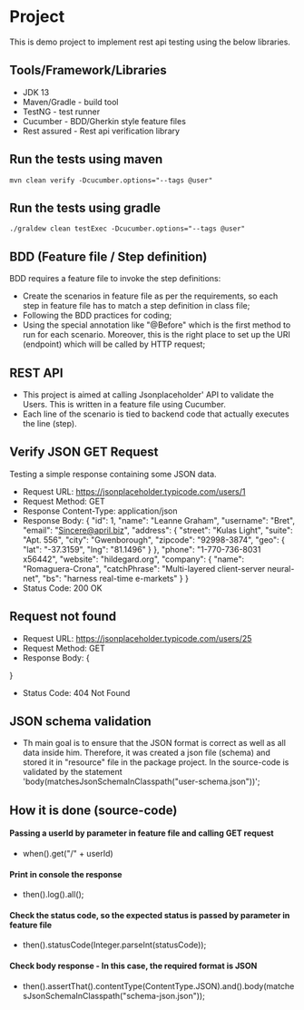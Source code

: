 # Project
This is  demo project to implement rest api testing using the below libraries.

## Tools/Framework/Libraries
- JDK 13
- Maven/Gradle - build tool
- TestNG - test runner
- Cucumber - BDD/Gherkin style feature files
- Rest assured - Rest api verification library


## Run the tests using maven
```shell script
mvn clean verify -Dcucumber.options="--tags @user"
```
## Run the tests using gradle
```shell script
./graldew clean testExec -Dcucumber.options="--tags @user"
```

## BDD (Feature file / Step definition)
BDD requires a feature file to invoke the step definitions:
- Create the scenarios in feature file as per the requirements, so each step in feature file has to match a step definition in class file;
- Following the BDD practices for coding;
- Using the special annotation like "@Before" which is the first method to run for each scenario. Moreover, this is the right place to set up the URI (endpoint) which will be called by HTTP request;

## REST API 
- This project is aimed at calling Jsonplaceholder' API to validate the Users. This is written in a feature file using Cucumber.
- Each line of the scenario is tied to backend code that actually executes the line (step).

## Verify JSON GET Request

Testing a simple response containing some JSON data.

- Request URL: https://jsonplaceholder.typicode.com/users/1
- Request Method: GET
- Response Content-Type: application/json
- Response Body:
{
  "id": 1,
  "name": "Leanne Graham",
  "username": "Bret",
  "email": "Sincere@april.biz",
  "address": {
    "street": "Kulas Light",
    "suite": "Apt. 556",
    "city": "Gwenborough",
    "zipcode": "92998-3874",
    "geo": {
      "lat": "-37.3159",
      "lng": "81.1496"
    }
  },
  "phone": "1-770-736-8031 x56442",
  "website": "hildegard.org",
  "company": {
    "name": "Romaguera-Crona",
    "catchPhrase": "Multi-layered client-server neural-net",
    "bs": "harness real-time e-markets"
  }
}
- Status Code: 200 OK

## Request not found 
- Request URL: https://jsonplaceholder.typicode.com/users/25
- Request Method: GET
- Response Body:
{
  
}
- Status Code: 404 Not Found

## JSON schema validation
- Th main goal is to ensure that the JSON format is correct as well as all data inside him. Therefore, it was created a json file (schema) and stored it in "resource" file in the package project. In the source-code is validated by the statement 'body(matchesJsonSchemaInClasspath("user-schema.json"))';

## How it is done (source-code)
#### Passing a userId by parameter in feature file and calling GET request
- when().get("/" + userId)

#### Print in console the response
- then().log().all();

#### Check the status code, so the expected status is passed by parameter in feature file
- then().statusCode(Integer.parseInt(statusCode));

#### Check body response - In this case, the required format is JSON
- then().assertThat().contentType(ContentType.JSON).and().body(matchesJsonSchemaInClasspath("schema-json.json"));


